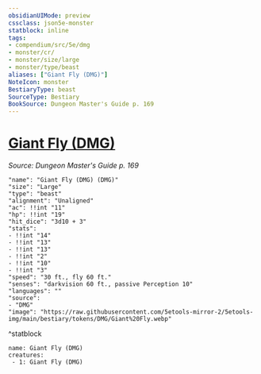 ```yaml
---
obsidianUIMode: preview
cssclass: json5e-monster
statblock: inline
tags:
- compendium/src/5e/dmg
- monster/cr/
- monster/size/large
- monster/type/beast
aliases: ["Giant Fly (DMG)"]
NoteIcon: monster
BestiaryType: beast
SourceType: Bestiary
BookSource: Dungeon Master's Guide p. 169
---
```

# [Giant Fly (DMG)](2-Mechanics\CLI\bestiary\beast/giant-fly-dmg.md)
*Source: Dungeon Master's Guide p. 169*  

```statblock
"name": "Giant Fly (DMG) (DMG)"
"size": "Large"
"type": "beast"
"alignment": "Unaligned"
"ac": !!int "11"
"hp": !!int "19"
"hit_dice": "3d10 + 3"
"stats":
- !!int "14"
- !!int "13"
- !!int "13"
- !!int "2"
- !!int "10"
- !!int "3"
"speed": "30 ft., fly 60 ft."
"senses": "darkvision 60 ft., passive Perception 10"
"languages": ""
"source":
- "DMG"
"image": "https://raw.githubusercontent.com/5etools-mirror-2/5etools-img/main/bestiary/tokens/DMG/Giant%20Fly.webp"
```
^statblock

```encounter-table
name: Giant Fly (DMG)
creatures:
 - 1: Giant Fly (DMG)
```